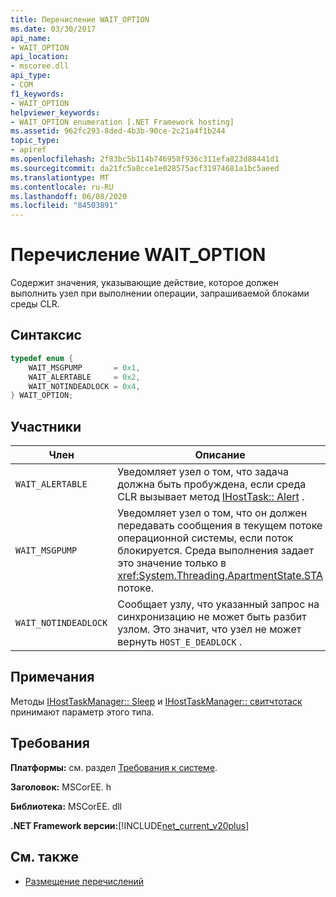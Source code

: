 ```yaml
---
title: Перечисление WAIT_OPTION
ms.date: 03/30/2017
api_name:
- WAIT_OPTION
api_location:
- mscoree.dll
api_type:
- COM
f1_keywords:
- WAIT_OPTION
helpviewer_keywords:
- WAIT_OPTION enumeration [.NET Framework hosting]
ms.assetid: 962fc293-8ded-4b3b-90ce-2c21a4f1b244
topic_type:
- apiref
ms.openlocfilehash: 2f83bc5b114b746958f936c311efa823d88441d1
ms.sourcegitcommit: da21fc5a8cce1e028575acf31974681a1bc5aeed
ms.translationtype: MT
ms.contentlocale: ru-RU
ms.lasthandoff: 06/08/2020
ms.locfileid: "84503891"
---
```

# <a name="wait_option-enumeration"></a>Перечисление WAIT_OPTION
Содержит значения, указывающие действие, которое должен выполнить узел при выполнении операции, запрашиваемой блоками среды CLR.  
  
## <a name="syntax"></a>Синтаксис  
  
```cpp  
typedef enum {  
    WAIT_MSGPUMP       = 0x1,  
    WAIT_ALERTABLE     = 0x2,  
    WAIT_NOTINDEADLOCK = 0x4,  
} WAIT_OPTION;  
```  
  
## <a name="members"></a>Участники  
  
|Член|Описание|  
|------------|-----------------|  
|`WAIT_ALERTABLE`|Уведомляет узел о том, что задача должна быть пробуждена, если среда CLR вызывает метод [IHostTask:: Alert](ihosttask-alert-method.md) .|  
|`WAIT_MSGPUMP`|Уведомляет узел о том, что он должен передавать сообщения в текущем потоке операционной системы, если поток блокируется. Среда выполнения задает это значение только в <xref:System.Threading.ApartmentState.STA> потоке.|  
|`WAIT_NOTINDEADLOCK`|Сообщает узлу, что указанный запрос на синхронизацию не может быть разбит узлом. Это значит, что узел не может вернуть `HOST_E_DEADLOCK` .|  
  
## <a name="remarks"></a>Примечания  
 Методы [IHostTaskManager:: Sleep](ihosttaskmanager-sleep-method.md) и [IHostTaskManager:: свитчтотаск](ihosttaskmanager-switchtotask-method.md) принимают параметр этого типа.  
  
## <a name="requirements"></a>Требования  
 **Платформы:** см. раздел [Требования к системе](../../get-started/system-requirements.md).  
  
 **Заголовок:** MSCorEE. h  
  
 **Библиотека:** MSCorEE. dll  
  
 **.NET Framework версии:**[!INCLUDE[net_current_v20plus](../../../../includes/net-current-v20plus-md.md)]  
  
## <a name="see-also"></a>См. также

- [Размещение перечислений](hosting-enumerations.md)
